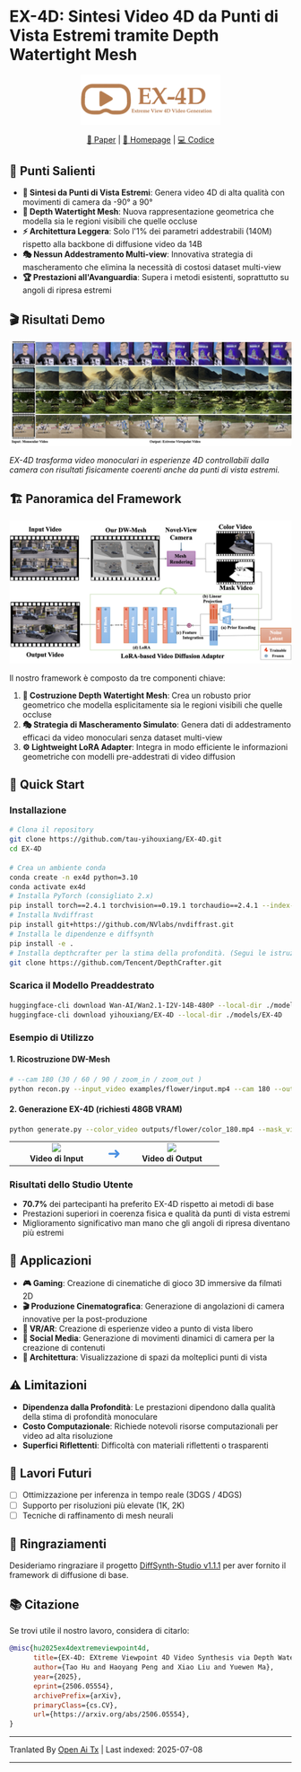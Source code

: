 # EX-4D: Sintesi Video 4D da Punti di Vista Estremi tramite Depth Watertight Mesh

<div align="center">

<img src="https://raw.githubusercontent.com/tau-yihouxiang/EX-4D/main/docs/Logo.png" alt="EX-4D Logo" width="250">

[📄 Paper](https://arxiv.org/abs/2506.05554)  |  [🎥 Homepage](https://tau-yihouxiang.github.io/projects/EX-4D/EX-4D.html)  |  [💻 Codice](https://github.com/tau-yihouxiang/EX-4D)

</div>



## 🌟 Punti Salienti

- **🎯 Sintesi da Punti di Vista Estremi**: Genera video 4D di alta qualità con movimenti di camera da -90° a 90°
- **🔧 Depth Watertight Mesh**: Nuova rappresentazione geometrica che modella sia le regioni visibili che quelle occluse
- **⚡ Architettura Leggera**: Solo l'1% dei parametri addestrabili (140M) rispetto alla backbone di diffusione video da 14B
- **🎭 Nessun Addestramento Multi-view**: Innovativa strategia di mascheramento che elimina la necessità di costosi dataset multi-view
- **🏆 Prestazioni all'Avanguardia**: Supera i metodi esistenti, soprattutto su angoli di ripresa estremi

## 🎬 Risultati Demo

<div align="center">
<img src="https://raw.githubusercontent.com/tau-yihouxiang/EX-4D/main/docs/teaser.png" alt="EX-4D Demo Results" width="800">
</div>

*EX-4D trasforma video monoculari in esperienze 4D controllabili dalla camera con risultati fisicamente coerenti anche da punti di vista estremi.*

## 🏗️ Panoramica del Framework

<div align="center">
<img src="https://raw.githubusercontent.com/tau-yihouxiang/EX-4D/main/docs/overview.png" alt="EX-4D Architecture">
</div>

Il nostro framework è composto da tre componenti chiave:

1. **🔺 Costruzione Depth Watertight Mesh**: Crea un robusto prior geometrico che modella esplicitamente sia le regioni visibili che quelle occluse
2. **🎭 Strategia di Mascheramento Simulato**: Genera dati di addestramento efficaci da video monoculari senza dataset multi-view
3. **⚙️ Lightweight LoRA Adapter**: Integra in modo efficiente le informazioni geometriche con modelli pre-addestrati di video diffusion

## 🚀 Quick Start

### Installazione

```bash
# Clona il repository
git clone https://github.com/tau-yihouxiang/EX-4D.git
cd EX-4D

# Crea un ambiente conda
conda create -n ex4d python=3.10
conda activate ex4d
# Installa PyTorch (consigliato 2.x)
pip install torch==2.4.1 torchvision==0.19.1 torchaudio==2.4.1 --index-url https://download.pytorch.org/whl/cu124
# Installa Nvdiffrast
pip install git+https://github.com/NVlabs/nvdiffrast.git
# Installa le dipendenze e diffsynth
pip install -e .
# Installa depthcrafter per la stima della profondità. (Segui le istruzioni di DepthCrafter per la preparazione dei checkpoint.)
git clone https://github.com/Tencent/DepthCrafter.git
```

### Scarica il Modello Preaddestrato
```bash
huggingface-cli download Wan-AI/Wan2.1-I2V-14B-480P --local-dir ./models/Wan-AI
huggingface-cli download yihouxiang/EX-4D --local-dir ./models/EX-4D
```

### Esempio di Utilizzo
#### 1. Ricostruzione DW-Mesh
```bash
# --cam 180 (30 / 60 / 90 / zoom_in / zoom_out )
python recon.py --input_video examples/flower/input.mp4 --cam 180 --output_dir outputs/flower --save_mesh
```
#### 2. Generazione EX-4D (richiesti 48GB VRAM)
```bash
python generate.py --color_video outputs/flower/color_180.mp4 --mask_video outputs/flower/mask_180.mp4 --output_video outputs/flower/output.mp4
```

<table>
<tr>
<td width="45%" align="center">
<img src="https://raw.githubusercontent.com/tau-yihouxiang/EX-4D/main/examples/flower/input.gif" width="100%">
<br><b>Video di Input</b>
</td>
<td align="center">
<div style="font-size: 2em; color: #4A90E2; padding: 0 0px;">
  ➜
</div>
</td>
<td width="45%" align="center">
<img src="https://raw.githubusercontent.com/tau-yihouxiang/EX-4D/main/examples/flower/output.gif" width="100%">
<br><b>Video di Output</b>
</td>
</tr> 
</table>

<!-- ## 📊 Performance

### Quantitative Results
| Metodo | FID (Estremo) ↓ | FVD (Estremo) ↓ | VBench Score ↑ |
|--------|-----------------|-----------------|----------------|
| ReCamMaster | 64.68 | 943.45 | 0.434 |
| TrajectoryCrafter | 65.33 | 893.80 | 0.447 |
| TrajectoryAttention | 62.49 | 912.14 | 0.389 |
| **EX-4D (Nostro)** | **55.42** | **823.61** | **0.450** | -->

### Risultati dello Studio Utente

- **70.7%** dei partecipanti ha preferito EX-4D rispetto ai metodi di base
- Prestazioni superiori in coerenza fisica e qualità da punti di vista estremi
- Miglioramento significativo man mano che gli angoli di ripresa diventano più estremi


## 🎯 Applicazioni

- **🎮 Gaming**: Creazione di cinematiche di gioco 3D immersive da filmati 2D
- **🎬 Produzione Cinematografica**: Generazione di angolazioni di camera innovative per la post-produzione
- **🥽 VR/AR**: Creazione di esperienze video a punto di vista libero
- **📱 Social Media**: Generazione di movimenti dinamici di camera per la creazione di contenuti
- **🏢 Architettura**: Visualizzazione di spazi da molteplici punti di vista

<!-- ## 📈 Benchmark -->

<!-- ### Valutazione Intervallo Angolazione

| Intervallo | Piccolo (0°→30°) | Grande (0°→60°) | Estremo (0°→90°) | Completo (-90°→90°) |
|------------|------------------|------------------|------------------|---------------------|
| FID Score | 44.19 | 50.30 | 55.42 | - |
| Vantaggio Prestazionale | +9.1% meglio | +8.9% meglio | +11.3% meglio | +15.5% meglio | -->

<!-- *Vantaggio prestazionale rispetto al secondo miglior metodo in ciascuna categoria.* -->

## ⚠️ Limitazioni

- **Dipendenza dalla Profondità**: Le prestazioni dipendono dalla qualità della stima di profondità monoculare
- **Costo Computazionale**: Richiede notevoli risorse computazionali per video ad alta risoluzione
- **Superfici Riflettenti**: Difficoltà con materiali riflettenti o trasparenti

## 🔮 Lavori Futuri
- [ ] Ottimizzazione per inferenza in tempo reale (3DGS / 4DGS)
- [ ] Supporto per risoluzioni più elevate (1K, 2K)
- [ ] Tecniche di raffinamento di mesh neurali

## 🙏 Ringraziamenti

Desideriamo ringraziare il progetto [DiffSynth-Studio v1.1.1](https://github.com/modelscope/DiffSynth-Studio/tree/v1.1.1) per aver fornito il framework di diffusione di base.

## 📚 Citazione

Se trovi utile il nostro lavoro, considera di citarlo:

```bibtex
@misc{hu2025ex4dextremeviewpoint4d,
      title={EX-4D: EXtreme Viewpoint 4D Video Synthesis via Depth Watertight Mesh}, 
      author={Tao Hu and Haoyang Peng and Xiao Liu and Yuewen Ma},
      year={2025},
      eprint={2506.05554},
      archivePrefix={arXiv},
      primaryClass={cs.CV},
      url={https://arxiv.org/abs/2506.05554}, 
}
```


---


Tranlated By [Open Ai Tx](https://github.com/OpenAiTx/OpenAiTx) | Last indexed: 2025-07-08


---